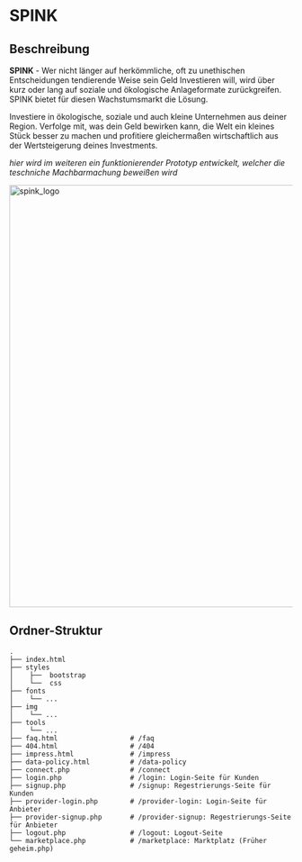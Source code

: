 # SPINK

## Beschreibung

**SPINK** -  Wer nicht länger auf herkömmliche, oft zu unethischen Entscheidungen tendierende Weise sein Geld Investieren will, wird über kurz oder lang auf soziale und ökologische Anlageformate zurückgreifen. SPINK bietet für diesen Wachstumsmarkt die Lösung.

Investiere in ökologische, soziale und auch kleine Unternehmen aus deiner Region. Verfolge mit, was dein Geld bewirken kann, die Welt ein kleines Stück besser zu machen  und profitiere gleichermaßen wirtschaftlich aus der Wertsteigerung deines Investments.

_hier wird im weiteren ein funktionierender Prototyp entwickelt, welcher die teschniche Machbarmachung beweißen wird_

<img width="750" alt="spink_logo" src="https://user-images.githubusercontent.com/72466440/174899973-7bf645b5-3d9d-4d1b-a8e7-8674fc0841f7.png">

## Ordner-Struktur
```
.
├── index.html
├── styles
│    ├──  bootstrap
│    └──  css
├── fonts
│    └── ...
├── img
│    └── ...
├── tools
│    └── ...
├── faq.html                  # /faq
├── 404.html                  # /404
├── impress.html              # /impress
├── data-policy.html          # /data-policy
├── connect.php               # /connect
├── login.php                 # /login: Login-Seite für Kunden
├── signup.php                # /signup: Regestrierungs-Seite für Kunden
├── provider-login.php        # /provider-login: Login-Seite für Anbieter
├── provider-signup.php       # /provider-signup: Regestrierungs-Seite für Anbieter
├── logout.php                # /logout: Logout-Seite
└── marketplace.php           # /marketplace: Marktplatz (Früher geheim.php)
```

